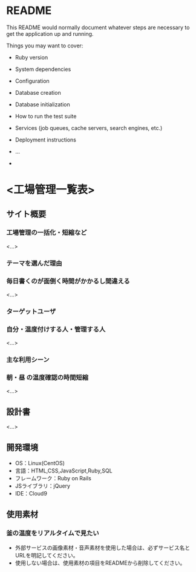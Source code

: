 # README

This README would normally document whatever steps are necessary to get the
application up and running.

Things you may want to cover:

* Ruby version

* System dependencies

* Configuration

* Database creation

* Database initialization

* How to run the test suite

* Services (job queues, cache servers, search engines, etc.)

* Deployment instructions

* ...
* 
# <工場管理一覧表>

## サイト概要
### 工場管理の一括化・短縮など
<...>

### テーマを選んだ理由
### 毎日書くのが面倒く時間がかかるし間違える
<...>

### ターゲットユーザ
### 自分・温度付けする人・管理する人
<...>

### 主な利用シーン
### 朝・昼 の温度確認の時間短縮
<...>

## 設計書
<...>

## 開発環境
- OS：Linux(CentOS)
- 言語：HTML,CSS,JavaScript,Ruby,SQL
- フレームワーク：Ruby on Rails
- JSライブラリ：jQuery
- IDE：Cloud9

## 使用素材
### 釜の温度をリアルタイムで見たい


- 外部サービスの画像素材・音声素材を使用した場合は、必ずサービス名とURLを明記してください。
- 使用しない場合は、使用素材の項目をREADMEから削除してください。